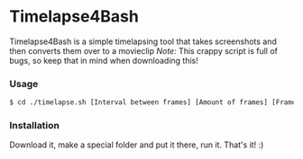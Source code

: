 # Timelapse4Bash
Timelapse4Bash is a simple timelapsing tool that takes screenshots and then converts them over to a movieclip
*Note:* This crappy script is full of bugs, so keep that in mind when downloading this!

### Usage
```sh
$ cd ./timelapse.sh [Interval between frames] [Amount of frames] [Framerate of final clip] [Name of clip]
```

### Installation
Download it, make a special folder and put it there, run it. That's it! :)

